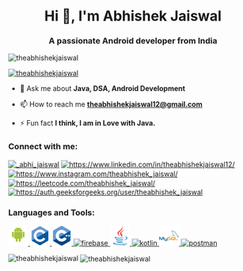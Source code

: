 <h1 align="center">Hi 👋, I'm Abhishek Jaiswal</h1>
<h3 align="center">A passionate Android developer from India</h3>

<p align="left"> <img src="https://komarev.com/ghpvc/?username=theabhishekjaiswal&label=Profile%20views&color=0e75b6&style=flat" alt="theabhishekjaiswal" /> </p>

<p align="left"> <a href="https://github.com/ryo-ma/github-profile-trophy"><img src="https://github-profile-trophy.vercel.app/?username=theabhishekjaiswal" alt="theabhishekjaiswal" /></a> </p>

- 💬 Ask me about **Java, DSA, Android Development**

- 📫 How to reach me **theabhishekjaiswal12@gmail.com**

- ⚡ Fun fact **I think, I am in Love with Java.**

<h3 align="left">Connect with me:</h3>
<p align="left">
<a href="https://twitter.com/_abhi_jaiswal" target="blank"><img align="center" src="https://raw.githubusercontent.com/rahuldkjain/github-profile-readme-generator/master/src/images/icons/Social/twitter.svg" alt="_abhi_jaiswal" height="30" width="40" /></a>
<a href="https://linkedin.com/in/https://www.linkedin.com/in/theabhishekjaiswal12/" target="blank"><img align="center" src="https://raw.githubusercontent.com/rahuldkjain/github-profile-readme-generator/master/src/images/icons/Social/linked-in-alt.svg" alt="https://www.linkedin.com/in/theabhishekjaiswal12/" height="30" width="40" /></a>
<a href="https://instagram.com/https://www.instagram.com/theabhishek_jaiswal/" target="blank"><img align="center" src="https://raw.githubusercontent.com/rahuldkjain/github-profile-readme-generator/master/src/images/icons/Social/instagram.svg" alt="https://www.instagram.com/theabhishek_jaiswal/" height="30" width="40" /></a>
<a href="https://www.leetcode.com/https://leetcode.com/theabhishek_jaiswal/" target="blank"><img align="center" src="https://raw.githubusercontent.com/rahuldkjain/github-profile-readme-generator/master/src/images/icons/Social/leet-code.svg" alt="https://leetcode.com/theabhishek_jaiswal/" height="30" width="40" /></a>
<a href="https://auth.geeksforgeeks.org/user/https://auth.geeksforgeeks.org/user/theabhishek_jaiswal" target="blank"><img align="center" src="https://raw.githubusercontent.com/rahuldkjain/github-profile-readme-generator/master/src/images/icons/Social/geeks-for-geeks.svg" alt="https://auth.geeksforgeeks.org/user/theabhishek_jaiswal" height="30" width="40" /></a>
</p>

<h3 align="left">Languages and Tools:</h3>
<p align="left"> <a href="https://developer.android.com" target="_blank" rel="noreferrer"> <img src="https://raw.githubusercontent.com/devicons/devicon/master/icons/android/android-original-wordmark.svg" alt="android" width="40" height="40"/> </a> <a href="https://www.cprogramming.com/" target="_blank" rel="noreferrer"> <img src="https://raw.githubusercontent.com/devicons/devicon/master/icons/c/c-original.svg" alt="c" width="40" height="40"/> </a> <a href="https://www.w3schools.com/cpp/" target="_blank" rel="noreferrer"> <img src="https://raw.githubusercontent.com/devicons/devicon/master/icons/cplusplus/cplusplus-original.svg" alt="cplusplus" width="40" height="40"/> </a> <a href="https://firebase.google.com/" target="_blank" rel="noreferrer"> <img src="https://www.vectorlogo.zone/logos/firebase/firebase-icon.svg" alt="firebase" width="40" height="40"/> </a> <a href="https://www.java.com" target="_blank" rel="noreferrer"> <img src="https://raw.githubusercontent.com/devicons/devicon/master/icons/java/java-original.svg" alt="java" width="40" height="40"/> </a> <a href="https://kotlinlang.org" target="_blank" rel="noreferrer"> <img src="https://www.vectorlogo.zone/logos/kotlinlang/kotlinlang-icon.svg" alt="kotlin" width="40" height="40"/> </a> <a href="https://www.mysql.com/" target="_blank" rel="noreferrer"> <img src="https://raw.githubusercontent.com/devicons/devicon/master/icons/mysql/mysql-original-wordmark.svg" alt="mysql" width="40" height="40"/> </a> <a href="https://postman.com" target="_blank" rel="noreferrer"> <img src="https://www.vectorlogo.zone/logos/getpostman/getpostman-icon.svg" alt="postman" width="40" height="40"/> </a> </p>

<p><img align="left" src="https://github-readme-stats.vercel.app/api/top-langs?username=theabhishekjaiswal&show_icons=true&locale=en&layout=compact" alt="theabhishekjaiswal" /></p>

<p>&nbsp;<img align="center" src="https://github-readme-stats.vercel.app/api?username=theabhishekjaiswal&show_icons=true&locale=en" alt="theabhishekjaiswal" /></p>
